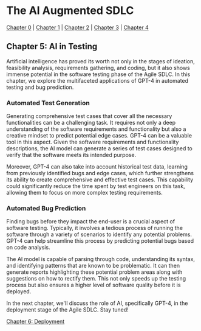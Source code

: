 # The AI Augmented SDLC

[Chapter 0](Chapter0.md) | [Chapter 1](Chapter1.md) | [Chapter 2](Chapter2.md) | [Chapter 3](Chapter3.md) | [Chapter 4](Chapter4.md)

## Chapter 5: AI in Testing

Artificial intelligence has proved its worth not only in the stages of ideation, feasibility analysis, requirements gathering, and coding, but it also shows immense potential in the software testing phase of the Agile SDLC. In this chapter, we explore the multifaceted applications of GPT-4 in automated testing and bug prediction.

### Automated Test Generation

Generating comprehensive test cases that cover all the necessary functionalities can be a challenging task. It requires not only a deep understanding of the software requirements and functionality but also a creative mindset to predict potential edge cases. GPT-4 can be a valuable tool in this aspect. Given the software requirements and functionality descriptions, the AI model can generate a series of test cases designed to verify that the software meets its intended purpose.

Moreover, GPT-4 can also take into account historical test data, learning from previously identified bugs and edge cases, which further strengthens its ability to create comprehensive and effective test cases. This capability could significantly reduce the time spent by test engineers on this task, allowing them to focus on more complex testing requirements.

### Automated Bug Prediction

Finding bugs before they impact the end-user is a crucial aspect of software testing. Typically, it involves a tedious process of running the software through a variety of scenarios to identify any potential problems. GPT-4 can help streamline this process by predicting potential bugs based on code analysis.

The AI model is capable of parsing through code, understanding its syntax, and identifying patterns that are known to be problematic. It can then generate reports highlighting these potential problem areas along with suggestions on how to rectify them. This not only speeds up the testing process but also ensures a higher level of software quality before it is deployed.

In the next chapter, we'll discuss the role of AI, specifically GPT-4, in the deployment stage of the Agile SDLC. Stay tuned!

[Chapter 6: Deployment](Chapter6.md)
